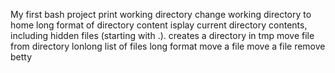My first bash project
print working directory 
change working directory to home
long format of directory content
isplay current directory contents, including hidden files (starting with .).
creates a directory in tmp
move file from directory
lonlong list of files
long format
move a file 
move a file
remove betty

